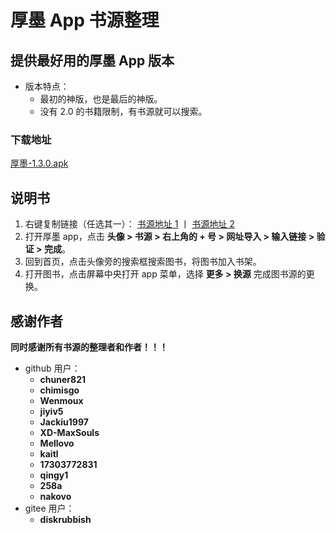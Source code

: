 # 厚墨 App 书源整理

## 提供最好用的厚墨 App 版本

- 版本特点：
  - 最初的神版，也是最后的神版。
  - 没有 2.0 的书籍限制，有书源就可以搜索。

### 下载地址

[厚墨-1.3.0.apk](https://share.codecho.cc/houmo/houmo-1.3.0.apk)

## 说明书

1. 右键复制链接（任选其一）：
   [书源地址 1](https://cdn.jsdelivr.net/gh/Grisimo/medivh@master/repository.json) 丨 [书源地址 2](https://mirror.ghproxy.com/https://raw.githubusercontent.com/Grisimo/medivh/master/repository.json)
2. 打开厚墨 app，点击 **头像 > 书源 > 右上角的 + 号 > 网址导入 > 输入链接 > 验证 > 完成**。
3. 回到首页，点击头像旁的搜索框搜索图书，将图书加入书架。
4. 打开图书，点击屏幕中央打开 app 菜单，选择 **更多 > 换源** 完成图书源的更换。

## 感谢作者

**同时感谢所有书源的整理者和作者！！！**

- github 用户：
  - **chuner821**
  - **chimisgo**
  - **Wenmoux**
  - **jiyiv5**
  - **Jackiu1997**
  - **XD-MaxSouls**
  - **Mellovo**
  - **kaitl**
  - **17303772831**
  - **qingy1**
  - **258a**
  - **nakovo**
- gitee 用户：
  - **diskrubbish**
